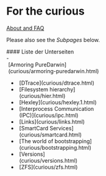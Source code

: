 For the curious
===============

[About and FAQ](welcome/about.html)

Please also see the <span style="font-style:italic">Subpages</span> below.
<div id="sites-toc-undefined" class="goog-toc sites-sidebar-nav" jotid="sites-toc-undefined" style="display:block; margin:5px auto 5px 0; text-align:left; width:250px;">
#### Liste der Unterseiten
<div class="nav-toc-content" onclick="JOT_SUBPAGE_click(event)" style="text-align: left;">
-   <div dir="ltr" style="padding-left: 5px;">
    [Armoring PureDarwin](curious/armoring-puredarwin.html)
    
-   <div dir="ltr" style="padding-left: 5px;">
    [DTrace](curious/dtrace.html)
    
-   <div dir="ltr" style="padding-left: 5px;">
    [Filesystem hierarchy](curious/hier.html)
    
-   <div dir="ltr" style="padding-left: 5px;">
    [Hexley](curious/hexley.1.html)
    
-   <div dir="ltr" style="padding-left: 5px;">
    [Interprocess Communication (IPC)](curious/ipc.html)
    
-   <div dir="ltr" style="padding-left: 5px;">
    [Links](curious/links.html)
    
-   <div dir="ltr" style="padding-left: 5px;">
    [SmartCard Services](curious/smartcard.html)
    
-   <div dir="ltr" style="padding-left: 5px;">
    [The world of bootstrapping](curious/bootstrapping.html)
    
-   <div dir="ltr" style="padding-left: 5px;">
    [Versions](curious/versions.html)
    
-   <div dir="ltr" style="padding-left: 5px;">
    [ZFS](curious/zfs.html)
    

